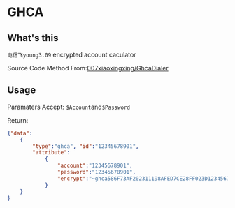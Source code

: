 # GHCA

## What's this

 `电信飞young3.09` encrypted account caculator

 Source Code Method From:[007xiaoxingxing/GhcaDialer](https://github.com/007xiaoxingxing/GhcaDialer )

## Usage

Paramaters Accept: `$Account`and`$Password`

Return:

```json
{"data":
    {
        "type":"ghca", "id":"12345678901",
        "attribute":
            {
                "account":"12345678901",
                "password":"12345678901",
                "encrypt":"~ghca586F73AF202311198AFED7CE28FF023D12345678901"
            }
    }
}
```
